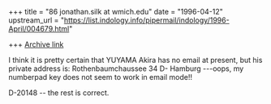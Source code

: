 +++
title = "86 jonathan.silk at wmich.edu"
date = "1996-04-12"
upstream_url = "https://list.indology.info/pipermail/indology/1996-April/004679.html"

+++
[Archive link](https://list.indology.info/pipermail/indology/1996-April/004679.html)

I think it is pretty certain that YUYAMA Akira has no email at present, but
his private address is:
Rothenbaumchaussee 34
D-
 Hamburg
---oops, my numberpad key does not seem to work in email mode!!

D-20148  -- the rest is correct.





